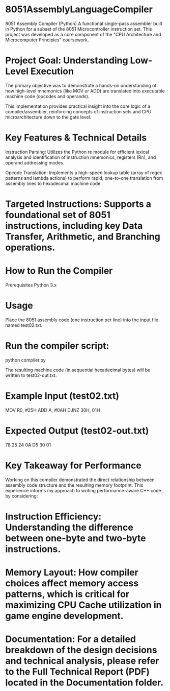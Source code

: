 # 8051AssemblyLanguageCompiler
8051 Assembly Compiler (Python)
A functional single-pass assembler built in Python for a subset of the 8051 Microcontroller instruction set. This project was developed as a core component of the "CPU Architecture and Microcomputer Principles" coursework.

# Project Goal: Understanding Low-Level Execution
The primary objective was to demonstrate a hands-on understanding of how high-level mnemonics (like MOV or ADD) are translated into executable machine code (opcodes and operands).

This implementation provides practical insight into the core logic of a compiler/assembler, reinforcing concepts of instruction sets and CPU microarchitecture down to the gate level.

# Key Features & Technical Details
Instruction Parsing: Utilizes the Python re module for efficient lexical analysis and identification of instruction mnemonics, registers (Rn), and operand addressing modes.

Opcode Translation: Implements a high-speed lookup table (array of regex patterns and lambda actions) to perform rapid, one-to-one translation from assembly lines to hexadecimal machine code.

# Targeted Instructions: Supports a foundational set of 8051 instructions, including key Data Transfer, Arithmetic, and Branching operations.

# How to Run the Compiler
Prerequisites
Python 3.x

# Usage
Place the 8051 assembly code (one instruction per line) into the input file named test02.txt.

# Run the compiler script:

python compiler.py

The resulting machine code (in sequential hexadecimal bytes) will be written to test02-out.txt.

# Example Input (test02.txt)
MOV R0, #25H
ADD A, #0AH
DJNZ 30H, 01H

# Expected Output (test02-out.txt)
78 25 24 0A D5 30 01

# Key Takeaway for Performance
Working on this compiler demonstrated the direct relationship between assembly code structure and the resulting memory footprint. This experience informs my approach to writing performance-aware C++ code by considering:

# Instruction Efficiency: Understanding the difference between one-byte and two-byte instructions.

# Memory Layout: How compiler choices affect memory access patterns, which is critical for maximizing CPU Cache utilization in game engine development.

# Documentation: For a detailed breakdown of the design decisions and technical analysis, please refer to the Full Technical Report (PDF) located in the Documentation folder.
